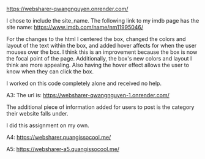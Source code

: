 https://websharer-qwangnguyen.onrender.com/

I chose to include the site_name.
The following link to my imdb page has the site name:
https://www.imdb.com/name/nm11995046/

For the changes to the html I centered the box, changed the colors and layout of the text within the box, and added hover affects for
when the user mouses over the box. I think this is an improvement because the box is now the focal point of the page. Additionally,
the box's new colors and layout I think are more appealing. Also having the hover effect allows the user to know when they can click
the box.

I worked on this code completely alone and received no help.

A3:
The url is: https://websharer-qwangnguyen-1.onrender.com/

The additional piece of information added for users to post is the category their website falls under.

I did this assignment on my own.

A4:
https://websharer.quangissocool.me/

A5:
https://websharer-a5.quangissocool.me/